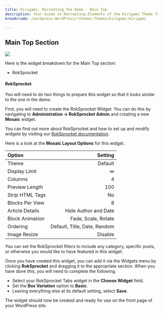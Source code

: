 ```yaml
---
title: Kirigami: Recreating the Demo - Main Top
description: Your Guide to Recreating Elements of the Kirigami Theme for WordPress
breadcrumb: /wordpress:WordPress/!themes:Themes/kirigami:Kirigami

---
```


Main Top Section
-----
![][demo1]

Here is the widget breakdown for the Main Top section:

* RokSprocket


#### RokSprocket
You will need to do two things to prepare this widget so that it looks similar to the one in the demo.

First, you will need to create the RokSprocket Widget. You can do this by navigating to **Administration -> RokSprocket Admin** and creating a new **Mosaic** widget. 

You can find out more about RokSprocket and how to set up and modify widgets by visiting our [RokSprocket documentation](../../plugins/roksprocket/).

Here is a look at the **Mosaic Layout Options** for this widget.

| Option          |                      Setting |  
| :-------------- | ---------------------------: |  
| Theme           |                      Default |  
| Display Limit   |                            ∞ |  
| Columns         |                            4 |  
| Preview Length  |                          100 |  
| Strip HTML Tags |                           No |  
| Blocks Per View |                            8 |  
| Article Details |         Hide Author and Date |  
| Block Animation |          Fade, Scale, Rotate |  
| Ordering        | Default, Title, Date, Random |  
| Image Resize    |                      Disable |  

You can set the RokSprocket filters to include any category, specific posts, or otherwise you would like to have featured in this widget.

Once you have created this widget, you can add it via the Widgets menu by clicking **RokSprocket** and dragging it to the appropriate section. When you have done this, you will need to complete the following.

* Select your RokSprocket Tabs widget in the **Choose Widget** field.
* Set the **Box Variation** option to **Basic**.
* Leaving everything else at its default setting, select **Save**.

The widget should now be created and ready for use on the front page of your WordPress site.

[demo1]: assets/wp_kirigami_demo_4.jpeg
